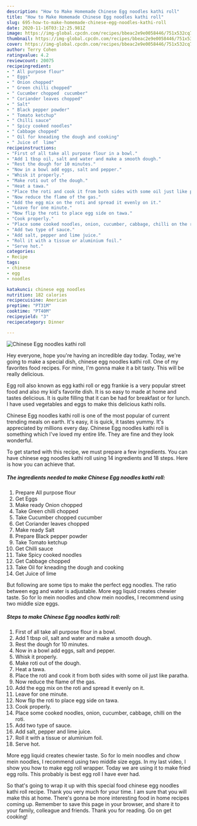 ```yaml
---
description: "How to Make Homemade Chinese Egg noodles kathi roll"
title: "How to Make Homemade Chinese Egg noodles kathi roll"
slug: 695-how-to-make-homemade-chinese-egg-noodles-kathi-roll
date: 2020-11-16T03:12:25.981Z
image: https://img-global.cpcdn.com/recipes/bbeac2e9e0058446/751x532cq70/chinese-egg-noodles-kathi-roll-recipe-main-photo.jpg
thumbnail: https://img-global.cpcdn.com/recipes/bbeac2e9e0058446/751x532cq70/chinese-egg-noodles-kathi-roll-recipe-main-photo.jpg
cover: https://img-global.cpcdn.com/recipes/bbeac2e9e0058446/751x532cq70/chinese-egg-noodles-kathi-roll-recipe-main-photo.jpg
author: Terry Cohen
ratingvalue: 4.2
reviewcount: 20075
recipeingredient:
- " All purpose flour"
- " Eggs"
- " Onion chopped"
- " Green chilli chopped"
- " Cucumber chopped  cucumber"
- " Coriander leaves chopped"
- " Salt"
- " Black pepper powder"
- " Tomato ketchup"
- " Chilli sauce"
- " Spicy cooked noodles"
- " Cabbage chopped"
- " Oil for kneading the dough and cooking"
- " Juice of  lime"
recipeinstructions:
- "First of all take all purpose flour in a bowl."
- "Add 1 tbsp oil, salt and water and make a smooth dough."
- "Rest the dough for 10 minutes."
- "Now in a bowl add eggs, salt and pepper."
- "Whisk it properly."
- "Make roti out of the dough."
- "Heat a tawa."
- "Place the roti and cook it from both sides with some oil just like paratha."
- "Now reduce the flame of the gas."
- "Add the egg mix on the roti and spread it evenly on it."
- "Leave for one minute."
- "Now flip the roti to place egg side on tawa."
- "Cook properly."
- "Place some cooked noodles, onion, cucumber, cabbage, chilli on the roti."
- "Add two type of sauce."
- "Add salt, pepper and lime juice."
- "Roll it with a tissue or aluminium foil."
- "Serve hot."
categories:
- Recipe
tags:
- chinese
- egg
- noodles

katakunci: chinese egg noodles 
nutrition: 182 calories
recipecuisine: American
preptime: "PT31M"
cooktime: "PT40M"
recipeyield: "3"
recipecategory: Dinner

---
```



![Chinese Egg noodles kathi roll](https://img-global.cpcdn.com/recipes/bbeac2e9e0058446/751x532cq70/chinese-egg-noodles-kathi-roll-recipe-main-photo.jpg)

Hey everyone, hope you're having an incredible day today. Today, we're going to make a special dish, chinese egg noodles kathi roll. One of my favorites food recipes. For mine, I'm gonna make it a bit tasty. This will be really delicious.

Egg roll also known as egg kathi roll or egg frankie is a very popular street food and also my kid&#39;s favorite dish. It is so easy to made at home and tastes delicious. It is quite filling that it can be had for breakfast or for lunch. I have used vegetables and eggs to make this delicious kathi rolls.

Chinese Egg noodles kathi roll is one of the most popular of current trending meals on earth. It's easy, it is quick, it tastes yummy. It's appreciated by millions every day. Chinese Egg noodles kathi roll is something which I've loved my entire life. They are fine and they look wonderful.


To get started with this recipe, we must prepare a few ingredients. You can have chinese egg noodles kathi roll using 14 ingredients and 18 steps. Here is how you can achieve that.

<!--inarticleads1-->

##### The ingredients needed to make Chinese Egg noodles kathi roll:

1. Prepare  All purpose flour
1. Get  Eggs
1. Make ready  Onion chopped
1. Take  Green chilli chopped
1. Take  Cucumber chopped  cucumber
1. Get  Coriander leaves chopped
1. Make ready  Salt
1. Prepare  Black pepper powder
1. Take  Tomato ketchup
1. Get  Chilli sauce
1. Take  Spicy cooked noodles
1. Get  Cabbage chopped
1. Take  Oil for kneading the dough and cooking
1. Get  Juice of  lime


But following are some tips to make the perfect egg noodles. The ratio between egg and water is adjustable. More egg liquid creates chewier taste. So for lo mein noodles and chow mein noodles, I recommend using two middle size eggs. 

<!--inarticleads2-->

##### Steps to make Chinese Egg noodles kathi roll:

1. First of all take all purpose flour in a bowl.
1. Add 1 tbsp oil, salt and water and make a smooth dough.
1. Rest the dough for 10 minutes.
1. Now in a bowl add eggs, salt and pepper.
1. Whisk it properly.
1. Make roti out of the dough.
1. Heat a tawa.
1. Place the roti and cook it from both sides with some oil just like paratha.
1. Now reduce the flame of the gas.
1. Add the egg mix on the roti and spread it evenly on it.
1. Leave for one minute.
1. Now flip the roti to place egg side on tawa.
1. Cook properly.
1. Place some cooked noodles, onion, cucumber, cabbage, chilli on the roti.
1. Add two type of sauce.
1. Add salt, pepper and lime juice.
1. Roll it with a tissue or aluminium foil.
1. Serve hot.


More egg liquid creates chewier taste. So for lo mein noodles and chow mein noodles, I recommend using two middle size eggs. In my last video, I show you how to make egg roll wrapper. Today we are using it to make fried egg rolls. This probably is best egg roll I have ever had. 

So that's going to wrap it up with this special food chinese egg noodles kathi roll recipe. Thank you very much for your time. I am sure that you will make this at home. There's gonna be more interesting food in home recipes coming up. Remember to save this page in your browser, and share it to your family, colleague and friends. Thank you for reading. Go on get cooking!
